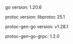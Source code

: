 
go version: 1.20.6

protoc version: libprotoc 25.1

protoc-gen-go version: v1.28.1

protoc-gen-go-grpc: 1.2.0